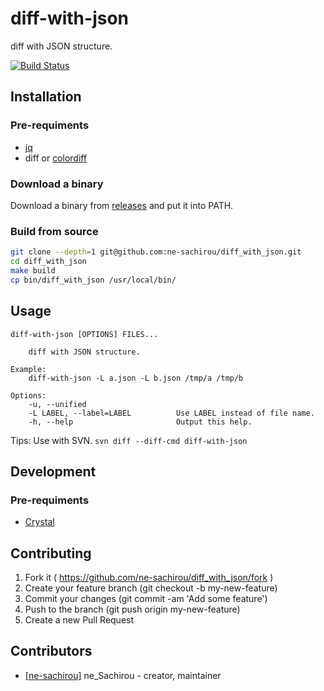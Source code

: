 diff-with-json
==
diff with JSON structure.

[![Build Status](https://travis-ci.org/ne-sachirou/diff-with-json.svg?branch=master)](https://travis-ci.org/ne-sachirou/diff-with-json)

Installation
--
### Pre-requiments
- [jq](https://stedolan.github.io/jq/)
- diff or [colordiff](http://www.colordiff.org/)

### Download a binary
Download a binary from [releases](https://github.com/ne-sachirou/diff-with-json/releases) and put it into PATH.

### Build from source
```sh
git clone --depth=1 git@github.com:ne-sachirou/diff_with_json.git
cd diff_with_json
make build
cp bin/diff_with_json /usr/local/bin/
```

Usage
--
```
diff-with-json [OPTIONS] FILES...

	diff with JSON structure.

Example:
	diff-with-json -L a.json -L b.json /tmp/a /tmp/b

Options:
    -u, --unified                    
    -L LABEL, --label=LABEL          Use LABEL instead of file name.
    -h, --help                       Output this help.
```

Tips: Use with SVN. `svn diff --diff-cmd diff-with-json`

Development
--
### Pre-requiments
- [Crystal](https://crystal-lang.org/)

Contributing
--
1. Fork it ( https://github.com/ne-sachirou/diff_with_json/fork )
2. Create your feature branch (git checkout -b my-new-feature)
3. Commit your changes (git commit -am 'Add some feature')
4. Push to the branch (git push origin my-new-feature)
5. Create a new Pull Request

Contributors
--
- [[ne-sachirou]](https://github.com/ne-sachirou) ne_Sachirou - creator, maintainer
